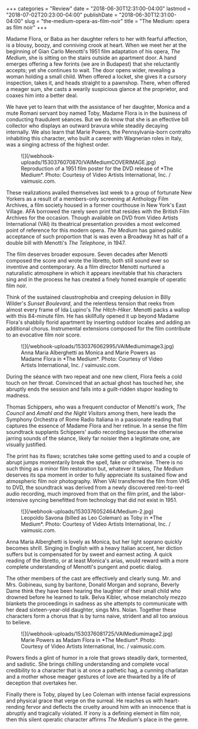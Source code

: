 +++
categories = "Review"
date = "2018-06-30T12:31:00-04:00"
lastmod = "2018-07-02T20:23:00-04:00"
publishDate = "2018-06-30T12:31:00-04:00"
slug = "the-medium-opera-as-film-noir"
title = "The Medium: opera as film noir"
+++

Madame Flora, or Baba as her daughter refers to her with fearful affection, is a blousy, boozy, and conniving crook at heart. When we meet her at the beginning of Gian Carlo Menotti's 1951 film adaptation of his opera, *The Medium*, she is sitting on the stairs outside an apartment door.  A hand emerges offering a few forints (we are in Budapest) that she reluctantly accepts; yet she continues to wait. The door opens wider, revealing a woman holding a small child. When offered a locket, she gives it a cursory inspection, takes it, and heads straight to a pawnshop. There, when offered a meager sum, she casts a wearily suspicious glance at the proprietor, and coaxes him into a better deal.

We have yet to learn that with the assistance of her daughter, Monica and a mute Romani servant boy named Toby, Madame Flora is in the business of conducting fraudulent séances. But we do know that she is an effective bill collector who displays an outward bravura while steadily decaying internally. We also learn that Marie Powers, the Pennsylvania-born contralto inhabiting this character, who built a career with Wagnerian roles in Italy, was a singing actress of the highest order.

<figure data-type="image">
![](/webhook-uploads/1530376070870/VAIMediumCOVERIMAGE.jpg)
<figcaption>Reproduction of a 1951 film poster for the DVD release of *The Medium*. Photo: Courtesy of Video Artists International, Inc. / vaimusic.com.</figcaption>
</figure>

These realizations availed themselves last week to a group of fortunate New Yorkers as a result of a members-only screening at Anthology Film Archives, a film society housed in a former courthouse in New York's East Village. AFA borrowed the rarely seen print that resides with the British Film Archives for the occasion. Though available on DVD from Video Artists International (VAI) its theatrical presentation provides a most welcomed point of reference for this modern opera. *The Medium* has gained public acceptance of such proportion that is was even a Broadway hit as half of a double bill with Menotti's *The Telephone*, in 1947. 

The film deserves broader exposure. Seven decades after Menotti composed the score and wrote the libretto, both still sound ever so inventive and contemporary. As a film director Menotti nurtured a naturalistic atmosphere in which it appears inevitable that his characters sing and in the process he has created a finely honed example of operatic film noir. 

Think of the sustained claustrophobia and creeping delusion in Billy Wilder's *Sunset Boulevard*, and the relentless tension that reeks from almost every frame of Ida Lupino's *The Hitch-Hiker*. Menotti packs a wallop with this 84-minute film. He has skillfully opened it up beyond Madame Flora's shabbily florid apartment by inserting outdoor locales and adding an additional chorus. Instrumental extensions composed for the film contribute to an evocative film noir score. 

<figure data-type="image">
![](/webhook-uploads/1530376062995/VAIMediumimage3.jpg)
<figcaption>Anna Maria Alberghetti as Monica and Marie Powers as Madame Flora in *The Medium*. Photo: Courtesy of Video Artists International, Inc. / vaimusic.com.</figcaption>
</figure>

During the séance with two repeat and one new client, Flora feels a cold touch on her throat. Convinced that an actual ghost has touched her, she abruptly ends the session and falls into a guilt-ridden stupor leading to madness. 

Thomas Schippers, who was a frequent conductor of Menotti's work, *The Council* and *Amahl and the Night Visitors* among them, here leads the Symphony Orchestra of Rome Radio Italiana in a passionate reading that captures the essence of Madame Flora and her retinue. In a sense the film soundtrack supplants Schippers' audio recording because the otherwise jarring sounds of the séance, likely far noisier then a legitimate one, are visually justified.

The print has its flaws; scratches take some getting used to and a couple of abrupt jumps momentarily break the spell, fake or otherwise. There is no such thing as a minor film restoration but, whatever it takes, *The Medium* deserves its spa moment in order to fully appreciate its sustained flow and atmospheric film noir photography. When VAI transferred the film from VHS to DVD, the soundtrack was derived from a newly discovered reel-to-reel audio recording, much improved from that on the film print, and the labor-intensive syncing benefitted from technology that did not exist in 1951.

<figure data-type="image">
![](/webhook-uploads/1530376052464/Medium-2.jpg)
<figcaption>Leopoldo Savona (billed as Leo Coleman) as Toby in *The Medium*. Photo: Courtesy of Video Artists International, Inc. / vaimusic.com.</figcaption>
</figure>

Anna Maria Alberghetti is lovely as Monica, but her light soprano quickly becomes shrill. Singing in English with a heavy Italian accent, her diction suffers but is compensated for by sweet and earnest acting. A quick reading of the libretto, or at least Monica's arias, would reward with a more complete understanding of Menotti's pungent and poetic dialog.

The other members of the cast are effectively and clearly sung. Mr. and Mrs. Gobineau, sung by baritone, Donald Morgan and soprano, Beverly Dame think they have been hearing the laughter of their small child who drowned before he learned to talk. Belva Kibler, whose melancholy mezzo blankets the proceedings in sadness as she attempts to communicate with her dead sixteen-year-old daughter, sings Mrs. Nolan. Together these characters form a chorus that is by turns naive, strident and all too anxious to believe.

<figure data-type="image">
![](/webhook-uploads/1530376081725/VAIMediumimage2.jpg)
<figcaption>Marie Powers as Madam Flora in *The Medium*. Photo: Courtesy of Video Artists International, Inc. / vaimusic.com.</figcaption>
</figure>

Powers finds a glint of humor in a role that grows steadily dark, tormented, and sadistic. She brings chilling understanding and complete vocal credibility to a character that is at once a pathetic hag, a cunning charlatan and a mother whose meager gestures of love are thwarted by a life of deception that overtakes her. 

Finally there is Toby, played by Leo Coleman with intense facial expressions and physical grace that verge on the surreal. He reaches us with heart-rending fervor and deflects the cruelty around him with an innocence that is abruptly and tragically violated. If irony is a defining element in film noir, then this silent operatic character affirms *The Medium*'s place in the genre.

